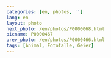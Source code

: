 ```yaml
---
categories: [en, photos, '']
lang: en
layout: photo
next_photo: /en/photos/P0000068.html
picname: P0000467
prev_photo: /en/photos/P0000466.html
tags: [Animal, Fotofalle, Geier]
---
```

